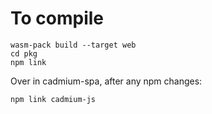 # To compile

```
wasm-pack build --target web
cd pkg
npm link
```

Over in cadmium-spa, after any npm changes:
```
npm link cadmium-js
```